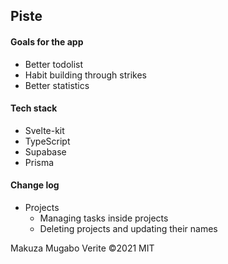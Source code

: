 ## Piste

#### Goals for the app

- Better todolist
- Habit building through strikes
- Better statistics

<!--
Why?

I built this app for my self since or however is in need to, I can't a fford paying great products I have to sacrifice my time. I wasn't happy with all free plans I have found on th internet.

https://github.com/mikenikles/sveltekit-prisma


To seed the database do

pnpm dlx prisma db seed

-->

#### Tech stack

- Svelte-kit
- TypeScript
- Supabase
- Prisma

#### Change log

- Projects
  - Managing tasks inside projects
  - Deleting projects and updating their names

Makuza Mugabo Verite &copy;2021 MIT
